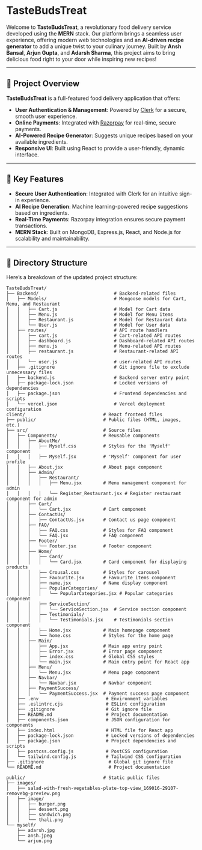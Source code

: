 # TasteBudsTreat

Welcome to **TasteBudsTreat**, a revolutionary food delivery service developed using the **MERN** stack. Our platform brings a seamless user experience, offering modern web technologies and an **AI-driven recipe generator** to add a unique twist to your culinary journey. Built by **Ansh Bansal**, **Arjun Gupta**, and **Adarsh Sharma**, this project aims to bring delicious food right to your door while inspiring new recipes!

---

## 🥘 Project Overview

**TasteBudsTreat** is a full-featured food delivery application that offers:

- **User Authentication & Management**: Powered by [Clerk](https://clerk.dev/) for a secure, smooth user experience.
- **Online Payments**: Integrated with [Razorpay](https://razorpay.com/) for real-time, secure payments.
- **AI-Powered Recipe Generator**: Suggests unique recipes based on your available ingredients.
- **Responsive UI**: Built using React to provide a user-friendly, dynamic interface.

---

## 🚀 Key Features

- **Secure User Authentication**: Integrated with Clerk for an intuitive sign-in experience.
- **AI Recipe Generation**: Machine learning-powered recipe suggestions based on ingredients.
- **Real-Time Payments**: Razorpay integration ensures secure payment transactions.
- **MERN Stack**: Built on MongoDB, Express.js, React, and Node.js for scalability and maintainability.

---

## 📂 Directory Structure

Here’s a breakdown of the updated project structure:

```plaintext
TasteBudsTreat/
├── Backend/                            # Backend-related files
│   ├── Models/                         # Mongoose models for Cart, Menu, and Restaurant
│   │   ├── Cart.js                     # Model for Cart data
│   │   ├── Menu.js                     # Model for Menu items
│   │   ├── Restaurant.js               # Model for Restaurant data
│   │   └── User.js                     # Model for User data
│   ├── routes/                         # API route handlers
│   │   ├── cart.js                     # Cart-related API routes
│   │   ├── dashboard.js                # Dashboard-related API routes
│   │   ├── menu.js                     # Menu-related API routes
│   │   ├── restaurant.js               # Restaurant-related API routes
│   │   └── user.js                     # user-related API routes
│   ├── .gitignore                      # Git ignore file to exclude unnecessary files
│   ├── backend.js                      # Backend server entry point
│   ├── package-lock.json               # Locked versions of dependencies
│   ├── package.json                    # Frontend dependencies and scripts
│   └── vercel.json                     # Vercel deployment configuration
client/                             # React frontend files
├── public/                         # Public files (HTML, images, etc.)
├── src/                            # Source files
│   ├── Components/                 # Reusable components
│   │   ├── AboutMe/
│   │   │   ├── Myself.css          # Styles for the 'Myself' component
│   │   │   ├── Myself.jsx          # 'Myself' component for user profile
│   │   ├── About.jsx               # About page component
│   │   ├── Admin/
│   │   │   ├── Restaurant/
│   │   │   │   ├── Menu.jsx        # Menu management component for admin
│   │   │   │   └── Register_Restaurant.jsx # Register restaurant component for admin
│   │   ├── Cart/
│   │   │   └── Cart.jsx            # Cart component
│   │   ├── ContactUs/
│   │   │   ├── ContactUs.jsx       # Contact us page component
│   │   ├── FAQ/
│   │   │   ├── FAQ.css             # Styles for FAQ component
│   │   │   └── FAQ.jsx             # FAQ component
│   │   ├── Footer/
│   │   │   └── Footer.jsx          # Footer component
│   │   ├── Home/
│   │   │   ├── Card/
│   │   │   │   └── Card.jsx        # Card component for displaying products
│   │   │   ├── Crousal.css         # Styles for carousel
│   │   │   ├── Favourite.jsx       # Favourite items component
│   │   │   ├── name.jsx            # Name display component
│   │   │   ├── PopularCategories/
│   │   │   │   └── PopularCategories.jsx # Popular categories component
│   │   │   ├── ServiceSection/
│   │   │   │   └── ServiceSection.jsx  # Service section component
│   │   │   ├── Testimonials/
│   │   │   │   └── Testimonials.jsx    # Testimonials section component
│   │   │   ├── Home.jsx            # Main homepage component
│   │   │   └── home.css            # Styles for the home page
│   │   ├── Main/
│   │   │   ├── App.jsx             # Main app entry point
│   │   │   ├── Error.jsx           # Error page component
│   │   │   ├── index.css           # Global CSS styles
│   │   │   └── main.jsx            # Main entry point for React app
│   │   ├── Menu/
│   │   │   └── Menu.jsx            # Menu page component
│   │   ├── Navbar/
│   │   │   └── Navbar.jsx          # Navbar component
│   │   ├── PaymentSuccess/
│   │   │   └── PaymentSuccess.jsx  # Payment success page component
│   ├── .env                         # Environment variables
│   ├── .eslintrc.cjs                # ESLint configuration
│   ├── .gitignore                   # Git ignore file
│   ├── README.md                    # Project documentation
│   ├── components.json              # JSON configuration for components
│   ├── index.html                   # HTML file for React app
│   ├── package-lock.json            # Locked versions of dependencies
│   ├── package.json                 # Project dependencies and scripts
│   ├── postcss.config.js            # PostCSS configuration
│   └── tailwind.config.js           # Tailwind CSS configuration
├── .gitignore                        # Global git ignore file
└── README.md                         # Project documentation

public/                             # Static public files
├── images/
│   ├── salad-with-fresh-vegetables-plate-top-view_169016-29107-removebg-preview.png
│   ├── image/
│   │   ├── burger.png
│   │   ├── dessert.png
│   │   ├── sandwich.png
│   │   └── thali.png
└── myself/
    ├── adarsh.jpg
    ├── ansh.jpeg
    └── arjun.png
```
